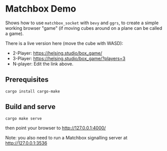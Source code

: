 # Matchbox Demo

Shows how to use `matchbox_socket` with `bevy` and `ggrs`, to create a simple
working browser "game" (if moving cubes around on a plane can be called a game).

There is a live version here (move the cube with WASD):

- 2-Player: https://helsing.studio/box_game/
- 3-Player: https://helsing.studio/box_game/?players=3
- N-player: Edit the link above.

## Prerequisites

```
cargo install cargo-make
```

## Build and serve

```
cargo make serve
```

then point your browser to http://127.0.0.1:4000/

Note: you also need to run a Matchbox signalling server at http://127.0.0.1:3536

<!-- ![Screenshot](https://mrk.sed.pl/bevy-showcase/assets/bevy_webgl2_app_template.png?v=3) -->
